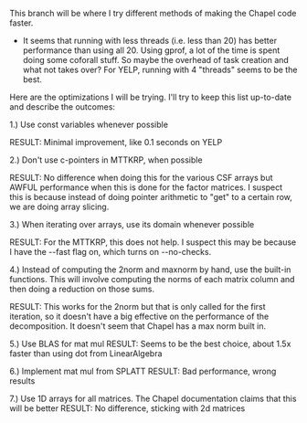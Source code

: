 This branch will be where I try different methods of making the Chapel code faster.

+ It seems that running with less threads (i.e. less than 20) has better performance
than using all 20. Using gprof, a lot of the time is spent doing some coforall stuff.
So maybe the overhead of task creation and what not takes over? For YELP, running with
4 "threads" seems to be the best.


Here are the optimizations I will be trying. I'll try to keep this list up-to-date and
describe the outcomes:

1.) Use const variables whenever possible

RESULT: Minimal improvement, like 0.1 seconds on YELP

2.) Don't use c-pointers in MTTKRP, when possible

RESULT: No difference when doing this for the various CSF arrays but AWFUL performance
when this is done for the factor matrices. I suspect this is because instead of doing
pointer arithmetic to "get" to a certain row, we are doing array slicing.

3.) When iterating over arrays, use its domain whenever possible

RESULT: For the MTTKRP, this does not help. I suspect this may be because I have the --fast flag on,
which turns on --no-checks.

4.) Instead of computing the 2norm and maxnorm by hand, use the built-in
    functions. This will involve computing the norms of each matrix column and
    then doing a reduction on those sums.

RESULT: This works for the 2norm but that is only called for the first iteration, so it doesn't
have a big effective on the performance of the decomposition. It doesn't seem that Chapel has a
max norm built in.

5.) Use BLAS for mat mul
RESULT: Seems to be the best choice, about 1.5x faster than using dot from LinearAlgebra

6.) Implement mat mul from SPLATT
RESULT: Bad performance, wrong results

7.) Use 1D arrays for all matrices. The Chapel documentation claims that this will be better
RESULT: No difference, sticking with 2d matrices
